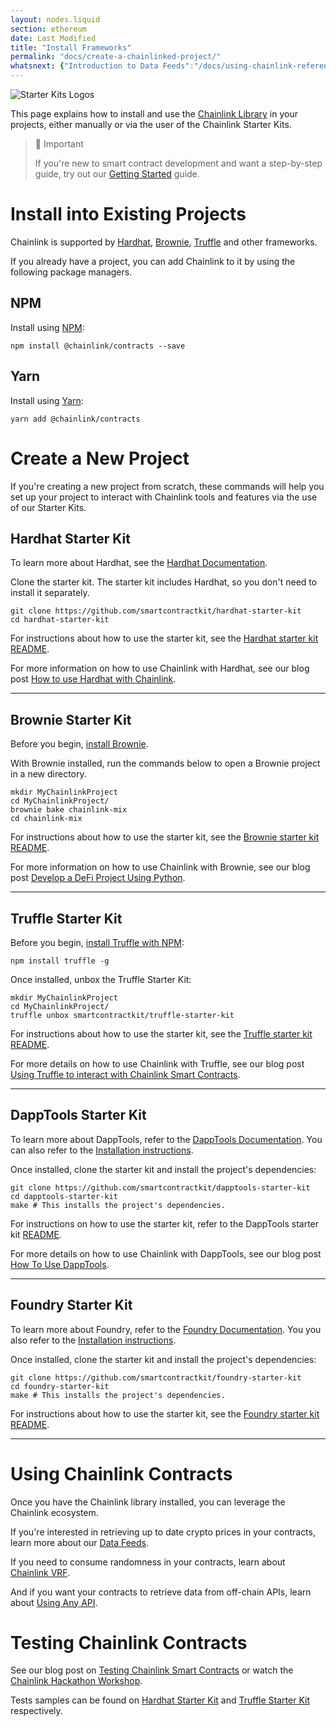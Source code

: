 ```yaml
---
layout: nodes.liquid
section: ethereum
date: Last Modified
title: "Install Frameworks"
permalink: "docs/create-a-chainlinked-project/"
whatsnext: {"Introduction to Data Feeds":"/docs/using-chainlink-reference-contracts/", "Introduction to Chainlink VRF":"/docs/chainlink-vrf/", "Introduction to Using Any API":"/docs/request-and-receive-data/"}
---
```

![Starter Kits Logos](/files/c6e99c5-Untitled_design_23.png)

This page explains how to install and use the [Chainlink Library](../chainlink-framework/) in your projects, either manually or via the user of the Chainlink Starter Kits.

> 📘 Important
>
> If you're new to smart contract development and want a step-by-step guide, try out our [Getting Started](/docs/conceptual-overview/) guide.

# Install into Existing Projects

Chainlink is supported by [Hardhat](http://hardhat.org), [Brownie](https://eth-brownie.readthedocs.io/en/stable), [Truffle](https://www.trufflesuite.com) and other frameworks.

If you already have a project, you can add Chainlink to it by using the following package managers.

## NPM

Install using [NPM](https://www.npmjs.com/):

```shell npm
npm install @chainlink/contracts --save
```

## Yarn

Install using [Yarn](https://yarnpkg.com/):

```shell yarn
yarn add @chainlink/contracts
```

# Create a New Project

If you're creating a new project from scratch, these commands will help you set up your project to interact with Chainlink tools and features via the use of our Starter Kits.

## Hardhat Starter Kit

To learn more about Hardhat, see the [Hardhat Documentation](https://hardhat.org/getting-started/).

Clone the starter kit. The starter kit includes Hardhat, so you don't need to install it separately.

```shell
git clone https://github.com/smartcontractkit/hardhat-starter-kit
cd hardhat-starter-kit
```

For instructions about how to use the starter kit, see the [Hardhat starter kit README](https://github.com/smartcontractkit/hardhat-starter-kit/blob/main/README.md).

For more information on how to use Chainlink with Hardhat, see our blog post [How to use Hardhat with Chainlink](https://blog.chain.link/using-chainlink-with-hardhat/).
___

## Brownie Starter Kit

Before you begin, [install Brownie](https://eth-brownie.readthedocs.io/en/stable/install.html).

With Brownie installed, run the commands below to open a Brownie project in a new directory.

```shell
mkdir MyChainlinkProject
cd MyChainlinkProject/
brownie bake chainlink-mix
cd chainlink-mix
```
For instructions about how to use the starter kit, see the [Brownie starter kit README](https://github.com/smartcontractkit/chainlink-mix/blob/master/README.md).

For more information on how to use Chainlink with Brownie, see our blog post [Develop a DeFi Project Using Python](https://blog.chain.link/develop-python-defi-project/).
___

## Truffle Starter Kit

Before you begin, [install Truffle with NPM](https://www.trufflesuite.com/truffle):

```shell
npm install truffle -g
```

Once installed, unbox the Truffle Starter Kit:

```shell Truffle
mkdir MyChainlinkProject
cd MyChainlinkProject/
truffle unbox smartcontractkit/truffle-starter-kit
```

For instructions about how to use the starter kit, see the [Truffle starter kit README](https://github.com/smartcontractkit/truffle-starter-kit/blob/master/README.md).

For more details on how to use Chainlink with Truffle, see our blog post [Using Truffle to interact with Chainlink Smart Contracts](https://www.trufflesuite.com/blog/using-truffle-to-interact-with-chainlink-smart-contracts).
___

## DappTools Starter Kit

To learn more about DappTools, refer to the [DappTools Documentation](https://dapp.tools/). You can also refer to the [Installation instructions](https://github.com/dapphub/dapptools#installation).

Once installed, clone the starter kit and install the project's dependencies:

```shell
git clone https://github.com/smartcontractkit/dapptools-starter-kit
cd dapptools-starter-kit
make # This installs the project's dependencies.
```

For instructions on how to use the starter kit, refer to the DappTools starter kit [README](https://github.com/smartcontractkit/dapptools-starter-kit#readme).

For more details on how to use Chainlink with DappTools, see our blog post [How To Use DappTools](https://blog.chain.link/how-to-use-dapptools/).
___

## Foundry Starter Kit

To learn more about Foundry, refer to the [Foundry Documentation](https://onbjerg.github.io/foundry-book/). You you also refer to the [Installation instructions](https://onbjerg.github.io/foundry-book/getting-started/installation.html).

Once installed, clone the starter kit and install the project's dependencies:

```shell
git clone https://github.com/smartcontractkit/foundry-starter-kit
cd foundry-starter-kit
make # This installs the project's dependencies.
```

For instructions about how to use the starter kit, see the [Foundry starter kit README](https://github.com/smartcontractkit/foundry-starter-kit#readme).

___

# Using Chainlink Contracts

Once you have the Chainlink library installed, you can leverage the Chainlink ecosystem.

If you're interested in retrieving up to date crypto prices in your contracts, learn more about our [Data Feeds](../using-chainlink-reference-contracts/).

If you need to consume randomness in your contracts, learn about [Chainlink VRF](../chainlink-vrf/).

And if you want your contracts to retrieve data from off-chain APIs, learn about [Using Any API](../request-and-receive-data/).

# Testing Chainlink Contracts

See our blog post on [Testing Chainlink Smart Contracts](https://blog.chain.link/testing-chainlink-smart-contracts/) or watch the [Chainlink Hackathon Workshop](https://www.youtube.com/watch?v=d8SqLaH8pu0).

Tests samples can be found on [Hardhat Starter Kit](https://github.com/smartcontractkit/hardhat-starter-kit/tree/main/test) and [Truffle Starter Kit](https://github.com/smartcontractkit/truffle-starter-kit/tree/master/test) respectively.
